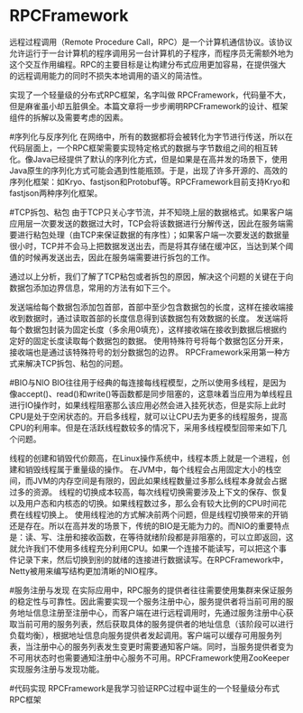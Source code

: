 
# RPCFramework
远程过程调用（Remote Procedure Call，RPC）是一个计算机通信协议。该协议允许运行于一台计算机的程序调用另一台计算机的子程序，而程序员无需额外地为这个交互作用编程。RPC的主要目标是让构建分布式应用更加容易，在提供强大的远程调用能力的同时不损失本地调用的语义的简洁性。

实现了一个轻量级的分布式RPC框架，名字叫做 RPCFramework，代码量不大，但是麻雀虽小却五脏俱全。本篇文章将一步步阐明RPCFramework的设计、框架组件的拆解以及需要考虑的因素。

#序列化与反序列化
在网络中，所有的数据都将会被转化为字节进行传送，所以在代码层面上，一个RPC框架需要实现特定格式的数据与字节数组之间的相互转化。像Java已经提供了默认的序列化方式，但是如果是在高并发的场景下，使用Java原生的序列化方式可能会遇到性能瓶颈。于是，出现了许多开源的、高效的序列化框架：如Kryo、fastjson和Protobuf等。RPCFramework目前支持Kryo和fastjson两种序列化框架。

#TCP拆包、粘包
由于TCP只关心字节流，并不知晓上层的数据格式。如果客户端应用层一次要发送的数据过大时，TCP会将该数据进行分解传送，因此在服务端需要进行粘包处理（由TCP来保证数据的有序性）；如果客户端一次要发送的数据量很小时，TCP并不会马上把数据发送出去，而是将其存储在缓冲区，当达到某个阈值的时候再发送出去，因此在服务端需要进行拆包的工作。

通过以上分析，我们了解了TCP粘包或者拆包的原因，解决这个问题的关键在于向数据包添加边界信息，常用的方法有如下三个。

发送端给每个数据包添加包首部，首部中至少包含数据包的长度，这样在接收端接收到数据时，通过读取首部的长度信息得到该数据包有效数据的长度。
发送端将每个数据包封装为固定长度（多余用0填充），这样接收端在接收到数据后根据约定好的固定长度读取每个数据包的数据。
使用特殊符号将每个数据包区分开来，接收端也是通过该特殊符号的划分数据包的边界。
RPCFramework采用第一种方式来解决TCP拆包、粘包的问题。

#BIO与NIO
BIO往往用于经典的每连接每线程模型，之所以使用多线程，是因为像accept()、read()和write()等函数都是同步阻塞的，这意味着当应用为单线程且进行IO操作时，如果线程阻塞那么该应用必然会进入挂死状态，但是实际上此时CPU是处于空闲状态的。开启多线程，就可以让CPU去为更多的线程服务，提高CPU的利用率。但是在活跃线程数较多的情况下，采用多线程模型回带来如下几个问题。

线程的创建和销毁代价颇高，在Linux操作系统中，线程本质上就是一个进程，创建和销毁线程属于重量级的操作。
在JVM中，每个线程会占用固定大小的栈空间，而JVM的内存空间是有限的，因此如果线程数量过多那么线程本身就会占据过多的资源。
线程的切换成本较高，每次线程切换需要涉及上下文的保存、恢复以及用户态和内核态的切换。如果线程数过多，那么会有较大比例的CPU时间花费在线程切换上。
使用线程池的方式解决前两个问题，但是线程切换带来的开销还是存在。所以在高并发的场景下，传统的BIO是无能为力的。而NIO的重要特点是：读、写、注册和接收函数，在等待就绪阶段都是非阻塞的，可以立即返回，这就允许我们不使用多线程充分利用CPU。如果一个连接不能读写，可以把这个事件记录下来，然后切换到别的就绪的连接进行数据读写。在RPCFramework中，Netty被用来编写结构更加清晰的NIO程序。

#服务注册与发现
在实际应用中，RPC服务的提供者往往需要使用集群来保证服务的稳定性与可靠性。因此需要实现一个服务注册中心，服务提供者将当前可用的服务地址信息注册至注册中心，而客户端在进行远程调用时，先通过服务注册中心获取当前可用的服务列表，然后获取具体的服务提供者的地址信息（该阶段可以进行负载均衡），根据地址信息向服务提供者发起调用。客户端可以缓存可用服务列表，当注册中心的服务列表发生变更时需要通知客户端。同时，当服务提供者变为不可用状态时也需要通知注册中心服务不可用。RPCFramework使用ZooKeeper实现服务注册与发现功能。

#代码实现
RPCFramework是我学习验证RPC过程中诞生的一个轻量级分布式RPC框架
